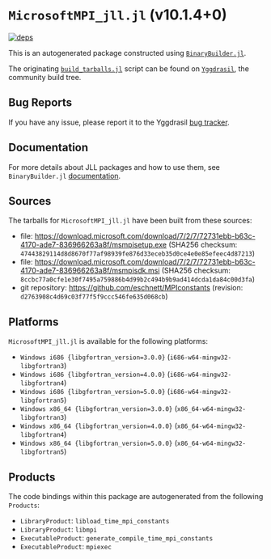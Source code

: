 # `MicrosoftMPI_jll.jl` (v10.1.4+0)

[![deps](https://juliahub.com/docs/MicrosoftMPI_jll/deps.svg)](https://juliahub.com/ui/Packages/MicrosoftMPI_jll/seL8u?page=2)

This is an autogenerated package constructed using [`BinaryBuilder.jl`](https://github.com/JuliaPackaging/BinaryBuilder.jl).

The originating [`build_tarballs.jl`](https://github.com/JuliaPackaging/Yggdrasil/blob/fc054dec336202eb777986817f0404062b5fa60c/M/MicrosoftMPI/build_tarballs.jl) script can be found on [`Yggdrasil`](https://github.com/JuliaPackaging/Yggdrasil/), the community build tree.

## Bug Reports

If you have any issue, please report it to the Yggdrasil [bug tracker](https://github.com/JuliaPackaging/Yggdrasil/issues).

## Documentation

For more details about JLL packages and how to use them, see `BinaryBuilder.jl` [documentation](https://docs.binarybuilder.org/stable/jll/).

## Sources

The tarballs for `MicrosoftMPI_jll.jl` have been built from these sources:

* file: https://download.microsoft.com/download/7/2/7/72731ebb-b63c-4170-ade7-836966263a8f/msmpisetup.exe (SHA256 checksum: `47443829114d8d8670f77af98939fe876d33eceb35d0ce4e0e85efeec4d87213`)
* file: https://download.microsoft.com/download/7/2/7/72731ebb-b63c-4170-ade7-836966263a8f/msmpisdk.msi (SHA256 checksum: `8ccbc77a0cfe1e30f7495a759886b4d99b2c494b9b9ad414dcda1da84c00d3fa`)
* git repository: https://github.com/eschnett/MPIconstants (revision: `d2763908c4d69c03f77f5f9ccc546fe635d068cb`)

## Platforms

`MicrosoftMPI_jll.jl` is available for the following platforms:

* `Windows i686 {libgfortran_version=3.0.0}` (`i686-w64-mingw32-libgfortran3`)
* `Windows i686 {libgfortran_version=4.0.0}` (`i686-w64-mingw32-libgfortran4`)
* `Windows i686 {libgfortran_version=5.0.0}` (`i686-w64-mingw32-libgfortran5`)
* `Windows x86_64 {libgfortran_version=3.0.0}` (`x86_64-w64-mingw32-libgfortran3`)
* `Windows x86_64 {libgfortran_version=4.0.0}` (`x86_64-w64-mingw32-libgfortran4`)
* `Windows x86_64 {libgfortran_version=5.0.0}` (`x86_64-w64-mingw32-libgfortran5`)

## Products

The code bindings within this package are autogenerated from the following `Products`:

* `LibraryProduct`: `libload_time_mpi_constants`
* `LibraryProduct`: `libmpi`
* `ExecutableProduct`: `generate_compile_time_mpi_constants`
* `ExecutableProduct`: `mpiexec`
